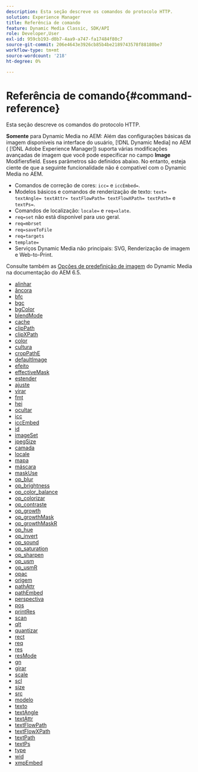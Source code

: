 ```yaml
---
description: Esta seção descreve os comandos do protocolo HTTP.
solution: Experience Manager
title: Referência de comando
feature: Dynamic Media Classic, SDK/API
role: Developer,User
exl-id: 959cb193-d0b7-4aa9-a747-fa17484f80c7
source-git-commit: 206e4643e3926cb85b4be2189743578f88180be7
workflow-type: tm+mt
source-wordcount: '218'
ht-degree: 0%

---
```


# Referência de comando{#command-reference}

Esta seção descreve os comandos do protocolo HTTP.

**Somente** para Dynamic Media no AEM: Além das configurações básicas da imagem disponíveis na interface do usuário,  [!DNL Dynamic Media] no AEM (  [!DNL Adobe Experience Manager]) suporta várias modificações avançadas de imagem que você pode especificar no campo  **Image** Modifiersfield. Esses parâmetros são definidos abaixo. No entanto, esteja ciente de que a seguinte funcionalidade não é compatível com o Dynamic Media no AEM.

* Comandos de correção de cores: `icc=` e `iccEmbed=`.
* Modelos básicos e comandos de renderização de texto: `text= textAngle= textAttr= textFlowPath= textFlowXPath= textPath=` e `textPs=`.
* Comandos de localização: `locale=` e `req=xlate`.
* `req=set` não está disponível para uso geral.
* `req=mbrset`
* `req=saveToFile`
* `req=targets`
* `template=`
* Serviços Dynamic Media não principais: SVG, Renderização de imagem e Web-to-Print.

<!-- Adobe IS command examples website  http://sj1010010254235.corp.adobe.com/iscommands/ -->

Consulte também as [Opções de predefinição de imagem](https://experienceleague.adobe.com/docs/experience-manager-65/assets/dynamic/managing-image-presets.html#dynamic) do Dynamic Media na documentação do AEM 6.5.

* [alinhar](r-align.md)
* [âncora](r-anchor.md)
* [bfc](r-bfc.md)
* [bgc](r-bgc.md)
* [bgColor](r-bgcolor.md)
* [blendMode](r-blendmode.md)
* [cache](r-is-http-cache.md)
* [clipPath](r-clippath.md)
* [clipXPath](r-clipxpath.md)
* [color](r-color-commandref.md)
* [cultura](r-crop.md)
* [cropPathE](r-croppath.md)
* [defaultImage](r-is-http-defaultimage.md)
* [efeito](r-effect.md)
* [effectiveMask](r-effectmask.md)
* [estender](r-extend.md)
* [ajuste](r-fit.md)
* [virar](r-flip.md)
* [fmt](r-is-http-fmt.md)
* [hei](r-is-http-hei.md)
* [ocultar](r-hide.md)
* [icc](r-icc.md)
* [iccEmbed](r-iccembed.md)
* [id](r-id.md)
* [imageSet](r-imageset.md)
* [jpegSize](r-jpegsize.md)
* [camada](r-layer.md)
* [locale](r-locale.md)
* [mapa](r-map.md)
* [máscara](r-mask.md)
* [maskUse](r-maskuse.md)
* [op_blur](r-op-blur.md)
* [op_brightness](r-op-brightness.md)
* [op_color_balance](r-op-colorbalance.md)
* [op_colorizar](r-op-colorize.md)
* [op_contraste](r-op-contrast.md)
* [op_growth](r-op-grow.md)
* [op_growthMask](r-op-growmask.md)
* [op_growthMaskR](r-op-growmaskr.md)
* [op_hue](r-op-hue.md)
* [op_invert](r-op-invert.md)
* [op_sound](r-op-noise.md)
* [op_saturation](r-op-saturation.md)
* [op_sharpen](r-op-sharpen.md)
* [op_usm](r-op-usm.md)
* [op_usmR](r-op-usmr.md)
* [opac](r-opac.md)
* [origem](r-origin.md)
* [pathAttr](r-pathattr.md)
* [pathEmbed](r-pathembed.md)
* [perspectiva](r-perspective.md)
* [pos](r-pos.md)
* [printRes](r-printres.md)
* [scan](r-pscan.md)
* [qlt](r-is-http-qlt.md)
* [quantizar](r-is-http-quantize.md)
* [rect](r-rect.md)
* [req](r-req/r-req.md)
* [res](r-res.md)
* [resMode](r-is-http-resmode.md)
* [gn](r-rgn.md)
* [girar](r-rotate.md)
* [scale](r-is-http-scale.md)
* [scl](r-scl.md)
* [size](r-size-reference.md)
* [src](r-src.md)
* [modelo](r-template.md)
* [texto](r-text.md)
* [textAngle](r-textangle.md)
* [textAttr](r-textattr.md)
* [textFlowPath](r-textflowpath.md)
* [textFlowXPath](r-textflowxpath.md)
* [textPath](r-textpath.md)
* [textPs](r-textps.md)
* [type](r-type.md)
* [wid](r-is-http-wid.md)
* [xmpEmbed](r-xmpembed.md)
